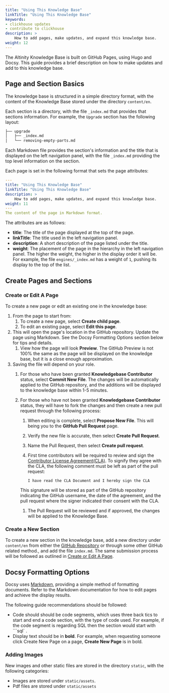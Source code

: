 ```yaml
---
title: "Using This Knowledge Base"
linkTitle: "Using This Knowledge Base"
keywords:
- clickhouse updates
- contribute to clickhouse
description: >
    How to add pages, make updates, and expand this knowledge base.
weight: 12
---
```

The Altinity Knowledge Base is built on GitHub Pages, using Hugo and Docsy.  This guide provides a brief description on how to make updates and add to this knowledge base.

## Page and Section Basics

The knowledge base is structured in a simple directory format, with the content of the Knowledge Base stored under the directory `content/en`.

Each section is a directory, with the file `_index.md` that provides that sections information.  For example, the `Upgrade` section has the following layout:

```bash
├── upgrade
│   ├── _index.md
│   └── removing-empty-parts.md
```

Each Markdown file provides the section's information and the title that is displayed on the left navigation panel, with the file `_index.md` providing the top level information on the section.

Each page is set in the following format that sets the page attributes:

```yaml
---
title: "Using This Knowledge Base"
linkTitle: "Using This Knowledge Base"
description: >
    How to add pages, make updates, and expand this knowledge base.
weight: 11
---
The content of the page in Markdown format.
```

The attributes are as follows:

* **title**: The title of the page displayed at the top of the page.
* **linkTitle**: The title used in the left navigation panel.
* **description**:  A short description of the page listed under the title.
* **weight**: The placement of the page in the hierarchy in the left navigation panel.  The higher the weight, the higher in the display order it will be.  For example, the file `engines/_index.md` has a weight of `1`, pushing its display to the top of the list.

## Create Pages and Sections

### Create or Edit A Page

To create a new page or edit an existing one in the knowledge base:

1. From the page to start from:
    1. To create a new page, select **Create child page**.
    1. To edit an existing page, select **Edit this page**.
1. This will open the page's location in the GitHub repository.  Update the page using Markdown.  See the Docsy Formatting Options section below for tips and details.
    1. View how the page will look **Preview**.  The GitHub Preview is not 100% the same as the page will be displayed on the knowledge base, but it is a close enough approximation.
1. Saving the file will depend on your role.
    1. For those who have been granted **Knowledgebase Contributor** status, select **Commit New File**.  The changes will be automatically applied to the GitHub repository, and the additions will be displayed to the knowledge base within 1-5 minutes.
    1. For those who have not been granted **Knowledgebase Contributor** status, they will have to fork the changes and then create a new pull request through the following process:
        1. When editing is complete, select **Propose New File**.  This will being you to the **GitHub Pull Request** page.
        1. Verify the new file is accurate, then select **Create Pull Request**.
        1. Name the Pull Request, then select **Create pull request**.
        1. First time contributors will be required to review and sign the [Contributor License Agreement(CLA)](https://altinity.com/legal/content-licensing-agreement-cla/).  To signify they agree with the CLA, the following comment must be left as part of the pull request:

            ```text
            I have read the CLA Document and I hereby sign the CLA
            ```

        This signature will be stored as part of the GitHub repository indicating the GitHub username, the date of the agreement, and the pull request where the signer indicated their consent with the CLA.

        1. The Pull Request will be reviewed and if approved, the changes will be applied to the Knowledge Base.

### Create a New Section

To create a new section in the knowledge base, add a new directory under `content/en` from either the [GitHub Repository](https://github.com/Altinity/altinityknowledgebase/tree/main) or through some other GitHub related method., and add the file `index.md`.  The same submission process will be followed as outlined in [Create or Edit A Page](#create-or-edit-a-page).

## Docsy Formatting Options

Docsy uses [Markdown](https://www.markdownguide.org/getting-started/), providing a simple method of formatting documents.  Refer to the Markdown documentation for how to edit pages and achieve the display results.

The following guide recommendations should be followed:

* Code should should be code segments, which uses three back tics to start and end a code section, with the type of code used.  For example, if the code segment is regarding SQL then the section would start with \`\`\`sql` .
* Display text should be in **bold**.  For example, when requesting someone click Create New Page on a page, **Create New Page** is in bold.

### Adding Images

New images and other static files are stored in the directory `static`, with the following categories:

* Images are stored under `static/assets`.
* Pdf files are stored under `static/assets`
